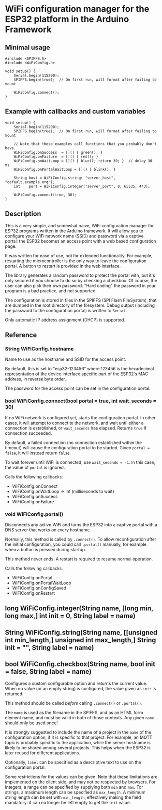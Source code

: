 # WiFi configuration manager for the ESP32 platform in the Arduino Framework

## Minimal usage

```
#include <SPIFFS.h>
#include <WiFiConfig.h>

void setup() {
    Serial.begin(115200);
    SPIFFS.begin(true);  // On first run, will format after failing to mount

    WiFiConfig.connect();
}
```

## Example with callbacks and custom variables

```
void setup() {
    Serial.begin(115200);
    SPIFFS.begin(true);  // On first run, will format after failing to mount

    // Note that these examples call functions that you probably don't have.
    WiFiConfig.onSuccess  = []() { green(); }
    WiFiConfig.onFailure  = []() { red(); }
    WiFiConfig.onWaitLoop = []() { blue(); return 30; }  // delay 30 ms
    WiFiConfig.onPortalWaitLoop = []() { blink(); }

    String host = WiFiConfig.string( "server_host", "default.example.org");
    int    port = WiFiConfig.integer("server_port", 0, 65535, 443);

    WiFiConfig.connect(true, 30);
}
```

## Description

This is a very simple, and somewhat naive, WiFi configuration manager for
ESP32 programs written in the Arduino framework. It will allow you to
configure your WiFi network name (SSID) and password via a captive portal:
the ESP32 becomes an access point with a web based configuration page.

It was written for ease of use, not for extended functionality. For example,
restarting the microcontroller is the only way to leave the configuration
portal. A button to restart is provided in the web interface.

The library generates a random password to protect the portal with, but
it's only secured if you choose to do so by checking a checkbox. Of course,
the user can also pick their own password. "Hard coding" the password in
your program is a bad practice, and not supported.

The configuration is stored in files in the SPIFFS (SPI Flash FileSystem),
that are dumped in the root directory of the filesystem. Debug output
(including the password to the configuration portal) is written to `Serial`.

Only automatic IP address assignment (DHCP) is supported.

## Reference

### String WiFiConfig.hostname

Name to use as the hostname and SSID for the access point.

By default, this is set to "esp32-123456" where 123456 is the hexadecimal
representation of the device interface specific part of the ESP32's MAC
address, in reverse byte order.

The password for the access point can be set in the configuration portal.

### bool WiFiConfig.connect(bool portal = true, int wait_seconds = 30)

If no WiFi network is configured yet, starts the configuration portal.
In other cases, it will attempt to connect to the network, and wait until
either a connection is established, or `wait_seconds` has elapsed.
Returns `true` if connection succeeded.

By default, a failed connection (no connection established within the timeout)
will cause the configuration portal to be started. Given `portal = false`, it
will instead return `false`.

To wait forever until WiFi is connected, use `wait_seconds = -1`. In this case,
the value of `portal` is ignored.

Calls the following callbacks:

* WiFiConfig.onConnect
* WiFiConfig.onWaitLoop -> int (milliseconds to wait)
* WiFiConfig.onSuccess
* WiFiConfig.onFailure

### void WiFiConfig.portal()

Disconnects any active WiFi and turns the ESP32 into a captive portal with a
DNS server that works on every hostname.

Normally, this method is called by `.connect()`. To allow reconfiguration
after the initial configuration, you could call `.portal()` manually, for
example when a button is pressed during startup.

This method never ends. A restart is required to resume normal operation.

Calls the following callbacks:

* WiFiConfig.onPortal
* WiFiConfig.onPortalWaitLoop
* WiFiConfig.onConfigSaved
* WiFiConfig.onRestart

## long WiFiConfig.integer(String name, [long min, long max,] int init = 0, String label = name)
## String WiFiConfig.string(String name, [[unsigned int min_length,] unsigned int max_length,] String init = "", String label = name)
## bool WiFiConfig.checkbox(String name, bool init = false, String label = name)

Configures a custom configurable option and returns the current value. When no
value (or an empty string) is configured, the value given as `init` is returned.

This method should be called *before* calling `.connect()` or `.portal()`.

The `name` is used as the filename in the SPIFFS, and as an HTML form element
name, and must be valid in both of those contexts. Any given `name` should only
be used once!

It is strongly suggested to include the name of a project in the `name` of the
configuration option, if it is specific to that project. For example, an MQTT
topic is probably specific to the application, while the server hostname
is likely to be shared among several projects. This helps when the ESP32 is
later reused for different applications.

Optionally, `label` can be specified as a descriptive text to use on the
configuration portal.

Some restrictions for the values can be given. Note that these limitations are
implemented on the client side, and may not be respected by browsers. For
integers, a range can be specified by supplying both `min` and `max`. For
strings, a maximum length can be specified as `max_length`. A minimum string
length can be set with `min_length`, effectively making the field mandatory:
it can no longer be left empty to get the `init` value.

